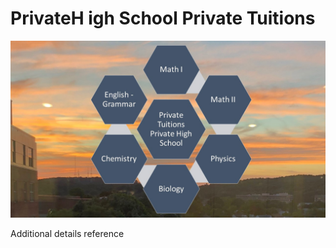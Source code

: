 # PrivateH igh School Private Tuitions

![image](PrivateHighSchoolPrivateTuitions.jpg)

Additional details reference 
